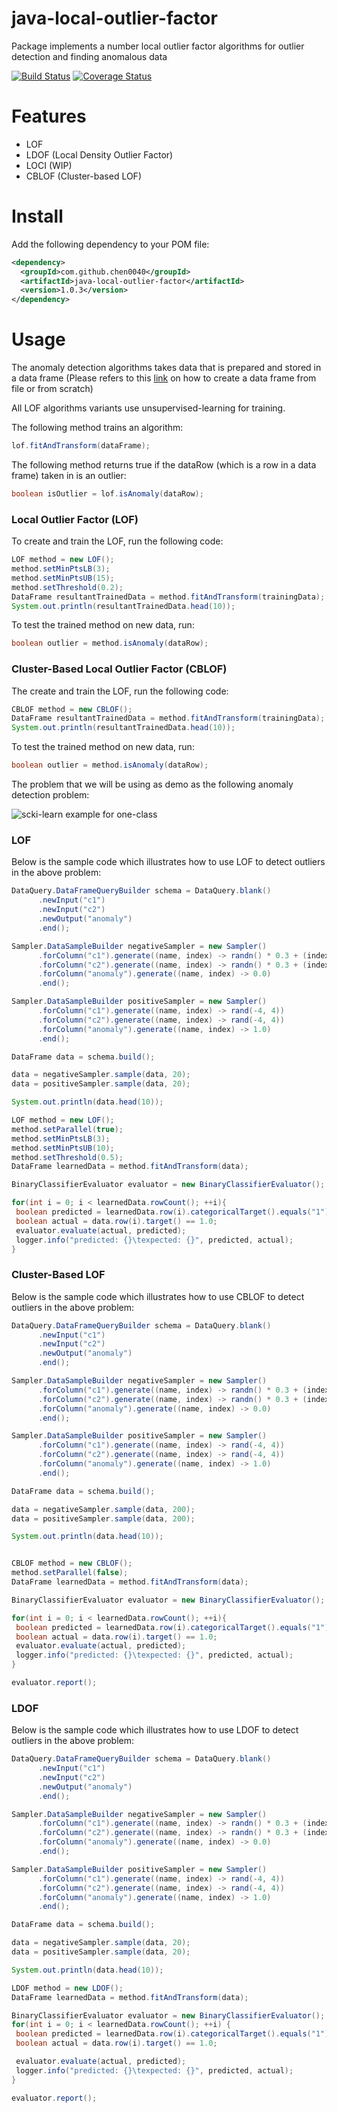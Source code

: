 # java-local-outlier-factor
Package implements a number local outlier factor algorithms for outlier detection and finding anomalous data

[![Build Status](https://travis-ci.org/chen0040/java-local-outlier-factor.svg?branch=master)](https://travis-ci.org/chen0040/java-local-outlier-factor) [![Coverage Status](https://coveralls.io/repos/github/chen0040/java-local-outlier-factor/badge.svg?branch=master)](https://coveralls.io/github/chen0040/java-local-outlier-factor?branch=master) 


# Features

* LOF
* LDOF (Local Density Outlier Factor)
* LOCI (WIP)
* CBLOF (Cluster-based LOF)

# Install

Add the following dependency to your POM file:

```xml
<dependency>
  <groupId>com.github.chen0040</groupId>
  <artifactId>java-local-outlier-factor</artifactId>
  <version>1.0.3</version>
</dependency>
```


# Usage

The anomaly detection algorithms takes data that is prepared and stored in a data frame (Please refers to this [link](https://github.com/chen0040/java-data-frame) on how to create a data frame from file or from scratch)

All LOF algorithms variants use unsupervised-learning for training.

The following method trains an algorithm:

```java
lof.fitAndTransform(dataFrame);
```

The following method returns true if the dataRow (which is a row in a data frame) taken in is an outlier:

```java
boolean isOutlier = lof.isAnomaly(dataRow);
```

### Local Outlier Factor (LOF)

To create and train the LOF, run the following code:

```java
LOF method = new LOF();
method.setMinPtsLB(3);
method.setMinPtsUB(15);
method.setThreshold(0.2);
DataFrame resultantTrainedData = method.fitAndTransform(trainingData);
System.out.println(resultantTrainedData.head(10));
```

 
To test the trained method on new data, run:

```java
boolean outlier = method.isAnomaly(dataRow);
```

### Cluster-Based Local Outlier Factor (CBLOF)

The create and train the LOF, run the following code:

```java
CBLOF method = new CBLOF();
DataFrame resultantTrainedData = method.fitAndTransform(trainingData);
System.out.println(resultantTrainedData.head(10));
```
 
To test the trained method on new data, run:

```java
boolean outlier = method.isAnomaly(dataRow);
```

The problem that we will be using as demo as the following anomaly detection problem:

![scki-learn example for one-class](http://scikit-learn.org/stable/_images/sphx_glr_plot_oneclass_001.png)


### LOF 

Below is the sample code which illustrates how to use LOF to detect outliers in the above problem:

```java
DataQuery.DataFrameQueryBuilder schema = DataQuery.blank()
      .newInput("c1")
      .newInput("c2")
      .newOutput("anomaly")
      .end();

Sampler.DataSampleBuilder negativeSampler = new Sampler()
      .forColumn("c1").generate((name, index) -> randn() * 0.3 + (index % 2 == 0 ? -2 : 2))
      .forColumn("c2").generate((name, index) -> randn() * 0.3 + (index % 2 == 0 ? -2 : 2))
      .forColumn("anomaly").generate((name, index) -> 0.0)
      .end();

Sampler.DataSampleBuilder positiveSampler = new Sampler()
      .forColumn("c1").generate((name, index) -> rand(-4, 4))
      .forColumn("c2").generate((name, index) -> rand(-4, 4))
      .forColumn("anomaly").generate((name, index) -> 1.0)
      .end();

DataFrame data = schema.build();

data = negativeSampler.sample(data, 20);
data = positiveSampler.sample(data, 20);

System.out.println(data.head(10));

LOF method = new LOF();
method.setParallel(true);
method.setMinPtsLB(3);
method.setMinPtsUB(10);
method.setThreshold(0.5);
DataFrame learnedData = method.fitAndTransform(data);

BinaryClassifierEvaluator evaluator = new BinaryClassifierEvaluator();

for(int i = 0; i < learnedData.rowCount(); ++i){
 boolean predicted = learnedData.row(i).categoricalTarget().equals("1");
 boolean actual = data.row(i).target() == 1.0;
 evaluator.evaluate(actual, predicted);
 logger.info("predicted: {}\texpected: {}", predicted, actual);
}
```

### Cluster-Based LOF 

Below is the sample code which illustrates how to use CBLOF to detect outliers in the above problem:

```java
DataQuery.DataFrameQueryBuilder schema = DataQuery.blank()
      .newInput("c1")
      .newInput("c2")
      .newOutput("anomaly")
      .end();

Sampler.DataSampleBuilder negativeSampler = new Sampler()
      .forColumn("c1").generate((name, index) -> randn() * 0.3 + (index % 2 == 0 ? -2 : 2))
      .forColumn("c2").generate((name, index) -> randn() * 0.3 + (index % 2 == 0 ? -2 : 2))
      .forColumn("anomaly").generate((name, index) -> 0.0)
      .end();

Sampler.DataSampleBuilder positiveSampler = new Sampler()
      .forColumn("c1").generate((name, index) -> rand(-4, 4))
      .forColumn("c2").generate((name, index) -> rand(-4, 4))
      .forColumn("anomaly").generate((name, index) -> 1.0)
      .end();

DataFrame data = schema.build();

data = negativeSampler.sample(data, 200);
data = positiveSampler.sample(data, 200);

System.out.println(data.head(10));


CBLOF method = new CBLOF();
method.setParallel(false);
DataFrame learnedData = method.fitAndTransform(data);

BinaryClassifierEvaluator evaluator = new BinaryClassifierEvaluator();

for(int i = 0; i < learnedData.rowCount(); ++i){
 boolean predicted = learnedData.row(i).categoricalTarget().equals("1");
 boolean actual = data.row(i).target() == 1.0;
 evaluator.evaluate(actual, predicted);
 logger.info("predicted: {}\texpected: {}", predicted, actual);
}

evaluator.report();
```

### LDOF

Below is the sample code which illustrates how to use LDOF to detect outliers in the above problem:

```java
DataQuery.DataFrameQueryBuilder schema = DataQuery.blank()
      .newInput("c1")
      .newInput("c2")
      .newOutput("anomaly")
      .end();

Sampler.DataSampleBuilder negativeSampler = new Sampler()
      .forColumn("c1").generate((name, index) -> randn() * 0.3 + (index % 2 == 0 ? -2 : 2))
      .forColumn("c2").generate((name, index) -> randn() * 0.3 + (index % 2 == 0 ? -2 : 2))
      .forColumn("anomaly").generate((name, index) -> 0.0)
      .end();

Sampler.DataSampleBuilder positiveSampler = new Sampler()
      .forColumn("c1").generate((name, index) -> rand(-4, 4))
      .forColumn("c2").generate((name, index) -> rand(-4, 4))
      .forColumn("anomaly").generate((name, index) -> 1.0)
      .end();

DataFrame data = schema.build();

data = negativeSampler.sample(data, 20);
data = positiveSampler.sample(data, 20);

System.out.println(data.head(10));

LDOF method = new LDOF();
DataFrame learnedData = method.fitAndTransform(data);

BinaryClassifierEvaluator evaluator = new BinaryClassifierEvaluator();
for(int i = 0; i < learnedData.rowCount(); ++i) {
 boolean predicted = learnedData.row(i).categoricalTarget().equals("1");
 boolean actual = data.row(i).target() == 1.0;

 evaluator.evaluate(actual, predicted);
 logger.info("predicted: {}\texpected: {}", predicted, actual);
}

evaluator.report();
```
